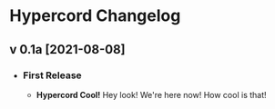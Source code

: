 # Hypercord Changelog

## v 0.1a [2021-08-08]

  - ### First Release
    - **Hypercord Cool!** Hey look! We're here now! How cool is that!